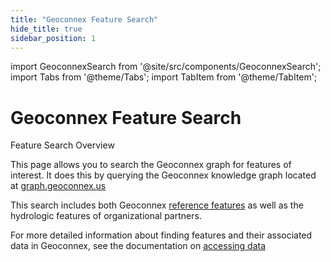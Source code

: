 ```yaml
---
title: "Geoconnex Feature Search"
hide_title: true
sidebar_position: 1
---
```


<!-- <iframe width="100%" height="1300px" src="https://search.geoconnex.us" title="Geoconnex textual search"></iframe> -->

import GeoconnexSearch from '@site/src/components/GeoconnexSearch';
import Tabs from '@theme/Tabs';
import TabItem from '@theme/TabItem';

<Tabs>
<TabItem value="search" label="Search" default>
<div style={{display: "flex", justifyContent: "center", alignItems: "center", marginBottom: "1em"}}>
<h1>Geoconnex Feature Search</h1>
</div>
<GeoconnexSearch />
</TabItem>
<TabItem value="help" label="Help and Background Info" >

<!-- bigger but not ## because otherwise ## will show up in the heading when the tab isn't in focus -->
<div style={{fontSize: "1.5em", fontWeight: "bold", margin: "1em 0 0.5em 0"}}>
Feature Search Overview
</div>

This page allows you to search the Geoconnex graph for features of interest. It does this by querying the Geoconnex knowledge graph located at [graph.geoconnex.us](https://graph.geoconnex.us/)

This search includes both Geoconnex [reference features](/access/reference) as well as the hydrologic features of organizational partners. 

For more detailed information about finding features and their associated data in Geoconnex, see the documentation on [accessing data](/access/overview)

</TabItem>
</Tabs>